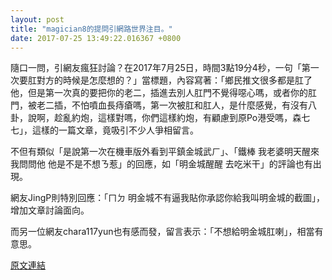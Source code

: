 ```yaml
---
layout: post
title: "magician8的提問引網路世界注目。"
date: 2017-07-25 13:49:22.016367 +0800
---
```


隨口一問，引網友瘋狂討論？在2017年7月25日，時間3點19分4秒，一句「第一次要肛對方的時候是怎麼想的？」當標題，內容寫著：「鄉民推文很多都是肛了他，但是第一次真的要把你的老二，插進去別人肛門不覺得噁心嗎，或者你的肛門，被老二插，不怕噴血長痔瘡嗎，第一次被肛和肛人，是什麼感覺，有沒有八卦，說啊，趁亂約炮，這樣對嗎，你們這樣約炮，有顧慮到原Po港受嗎，森七七」，這樣的一篇文章，竟吸引不少人爭相留言。

不但有類似「是說第一次在機車版外看到平鎮金城武ㄏ」、「鐵棒 我老婆明天醒來我問問他 他是不是不想ㄋ惹」的回應，如「明金城醒醒 去吃米干」的評論也有出現。

網友JingP則特別回應：「ㄇㄉ 明金城不有逼我貼你承認你給我叫明金城的截圖」，增加文章討論面向。

而另一位網友chara117yun也有感而發，留言表示：「不想給明金城肛喇」，相當有意思。

<a href = "https://www.ptt.cc/bbs/Gossiping/M.1500923947.A.AD1.html">原文連結</a>

